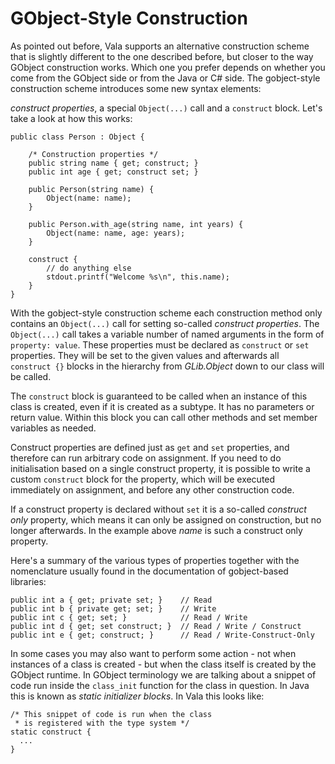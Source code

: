# GObject-Style Construction


As pointed out before, Vala supports an alternative construction scheme that is slightly different to the one described before, but closer to the way GObject construction works. Which one you prefer depends on whether you come from the GObject side or from the Java or C\# side. The gobject-style construction scheme introduces some new syntax elements:

*construct properties*, a special `Object(...)` call and a `construct` block. Let's take a look at how this works: 

```vala
public class Person : Object {

    /* Construction properties */
    public string name { get; construct; }
    public int age { get; construct set; }

    public Person(string name) {
        Object(name: name);
    }

    public Person.with_age(string name, int years) {
        Object(name: name, age: years);
    }

    construct {
        // do anything else
        stdout.printf("Welcome %s\n", this.name);
    }
}
```

With the gobject-style construction scheme each construction method only contains an `Object(...)` call for setting so-called *construct properties*. The `Object(...)` call takes a variable number of named arguments in the form of `property: value`. These properties must be declared as `construct` or `set` properties. They will be set to the given values and afterwards all `construct {}` blocks in the hierarchy from *GLib.Object* down to our class will be called.

The `construct` block is guaranteed to be called when an instance of this class is created, even if it is created as a subtype. It has no parameters or return value. Within this block you can call other methods and set member variables as needed.

Construct properties are defined just as `get` and `set` properties, and therefore can run arbitrary code on assignment. If you need to do initialisation based on a single construct property, it is possible to write a custom `construct` block for the property, which will be executed immediately on assignment, and before any other construction code. 

If a construct property is declared without `set` it is a so-called *construct only* property, which means it can only be assigned on construction, but no longer afterwards. In the example above *name* is such a construct only property. 

Here's a summary of the various types of properties together with the nomenclature usually found in the documentation of gobject-based libraries: 

```vala
public int a { get; private set; }    // Read
public int b { private get; set; }    // Write
public int c { get; set; }            // Read / Write
public int d { get; set construct; }  // Read / Write / Construct
public int e { get; construct; }      // Read / Write-Construct-Only
```

In some cases you may also want to perform some action - not when instances of a class is created - but when the class itself is created by the GObject runtime. In GObject terminology we are talking about a snippet of code run inside the `class_init` function for the class in question. In Java this is known as *static initializer blocks*. In Vala this looks like: 

```vala
/* This snippet of code is run when the class
 * is registered with the type system */
static construct {
  ...
}
```
